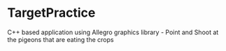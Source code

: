 # TargetPractice
C++ based application using Allegro graphics library - Point and Shoot at the pigeons that are eating the crops
